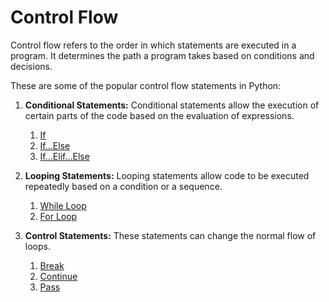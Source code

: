 # Control Flow

Control flow refers to the order in which statements are executed in a program. It determines the path a program takes based on conditions and decisions.

These are some of the popular control flow statements in Python:

1. **Conditional Statements:**
Conditional statements allow the execution of certain parts of the code based on the evaluation of expressions.
   1. [If](if.ipynb)
   2. [If...Else](if_else.ipynb)
   3. [If...Elif...Else](if_elif_else.ipynb)

2. **Looping Statements:**
Looping statements allow code to be executed repeatedly based on a condition or a sequence.
   1. [While Loop](while_loop.ipynb)
   2. [For Loop](for_loop.ipynb)

3. **Control Statements:**
These statements can change the normal flow of loops.
   1. [Break](break.ipynb)
   2. [Continue](continue.ipynb)
   3. [Pass](pass.ipynb)
